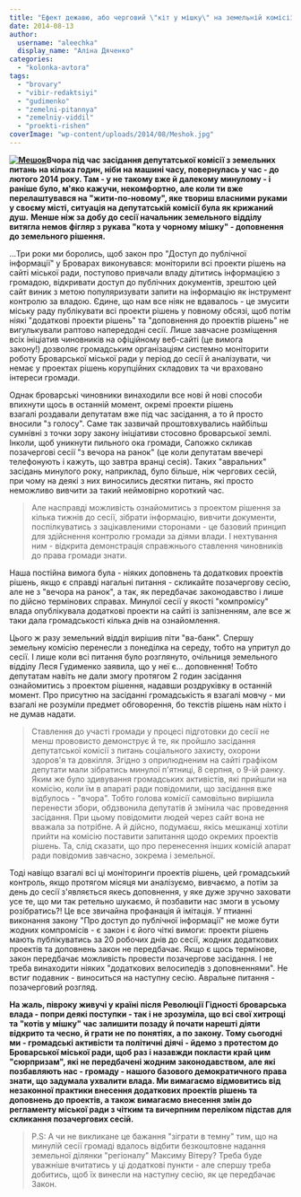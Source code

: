 ```yaml
---
title: "Ефект дежавю, або черговий \"кіт у мішку\" на земельній комісії міськради"
date: 2014-08-13
author: 
  username: "aleechka"
  display_name: "Аліна Дяченко"
categories: 
  - "kolonka-avtora"
tags: 
  - "brovary"
  - "vibir-redaktsiyi"
  - "gudimenko"
  - "zemelni-pitannya"
  - "zemelniy-viddil"
  - "proekti-rishen"
coverImage: "wp-content/uploads/2014/08/Meshok.jpg"
---
```


**[![Мешок](https://mpz.brovary.org/wp-content/uploads/2014/08/Meshok.jpg)](https://mpz.brovary.org/wp-content/uploads/2014/08/Meshok.jpg)Вчора **під час засідання депутатської комісії з земельних питань** на кілька годин, ніби на машині часу, повернулась у час - до лютого 2014 року. Там - у не такому вже й далекому минулому - і раніше було, м'яко кажучи, некомфортно, але коли ти вже перелаштувався на "жити-по-новому", яке твориш власними руками у своєму місті, ситуація на депутатській комісії була як крижаний душ.** **Менше ніж за добу до сесії начальник земельного відділу витягла немов фігляр з рукава "кота у чорному мішку" - доповнення до земельного рішення.**

...Три роки ми боролись, щоб закон про "Доступ до публічної інформації" у Броварах виконувався: моніторили всі проекти рішень на сайті міської ради, поступово привчали владу дітитись інформацією з громадою, відкривати доступ до публічних документів, зрештою цей сайт виник з метою популяризувати запити на інформацію як інструмент контролю за владою. Єдине, що нам все ніяк не вдавалось - це змусити міську раду публікувати всі проекти рішень у повному обсязі, щоб потім ніякі "додаткові проекти рішень" та "доповнення до проектів рішень" не вигулькували раптово напередодні сесії. Лише завчасне розміщення всіх ініціатив чиновників на офіційному веб-сайті (це вимога закону!) дозволяє громадським організаціям системно моніторити роботу Броварської міської ради у період до сесії й аналізувати, чи немає у проектах рішень корупційних складових та чи враховано інтереси громади.

Однак броварські чиновники винаходили все нові й нові способи впихнути щось в останній момент, окремі проекти рішень взагалі роздавали депутатам вже під час засідання, а то й просто вносили "з голосу". Саме так зазвичай проштовхувались найбільш сумнівні з точки зору закону ініціативи стосовно броварської землі. Інколи, щоб уникнути пильного ока громади, Сапожко скликав позачергові сесії "з вечора на ранок" (це коли депутатам ввечері телефонують і кажуть, що завтра вранці сесія). Таких "авральних" засідань минулого року, наприклад, було більше, ніж чергових сесій, при чому на деякі з них виносились десятки питань, які просто неможливо вивчити за такий неймовірно короткий час.

> Але насправді можливість ознайомитись з проектом рішення за кілька тижнів до сесії, зібрати інформацію, вивчити документи, поспілкуватись з зацікавленими сторонами - це базовий принцип для здійснення контролю громади за діями влади. І нехтування ним - відкрита демонстрація справжнього ставлення чиновників до права громади знати.

Наша постійна вимога була - ніяких доповнень та додаткових проектів рішень, якщо є справді нагальні питання - скликайте позачергову сесію, але не з "вечора на ранок", а так, як передбачає законодавство і лише по дійсно термінових справах. Минулої сесії у якості "компромісу" влада опублікувала додаткові проекти на сайті із запізненням, але все ж таки дала громадськості кілька днів на ознайомлення.

Цього ж разу земельний відділ вирішив піти "ва-банк". Спершу земельну комісію перенесли з понеділка на середу, тобто на упритул до сесії. І лише коли всі питання було розглянуто, очільниця земельного відділу Леся Гудименко заявила, що у неї є... доповнення! Тобто депутатам навіть не дали змогу протягом 2 годин засідання ознайомитись з проектом рішення, надавши роздруківку в останній момент. Про присутню на засіданні громадськість я взагалі мовчу - ми взагалі не розуміли предмет обговорення, бо текстів рішень нам ніхто і не думав надати.

> Ставлення до участі громади у процесі підготовки до сесії не менш прововисто демонструє й те, як пройшло засідання депутатської комісії з питань соціального захисту, охорони здоров'я та довкілля. Згідно з оприлюдненим на сайті графіком депутати мали зібратись минулої п'ятниці, 8 серпня, о 9-ій ранку. Яким же було здивування громадських активістів, які прийшли на комісію, коли їм в апараті ради повідомили, що засідання вже відбулось - "вчора". Тобто голова комісії самовільно вирішила перенести збори, обдзвонила депутатів й змінила час проведення засідання. При цьому повідомити людей через сайт вона не вважала за потрібне. А й дійсно, подумаєш, якісь мешканці хотіли прийти на комісію поставити запитання щодо окремих проектів рішень. Та, слід сказати, що про перенесення інших комісій апарат ради повідомив завчасно, зокрема і земельної.

Тоді навіщо взагалі всі ці моніторинги проектів рішень, цей громадський контроль, якщо протягом місяця ми аналізуємо, вивчаємо, а потім за день до сесії з'являється якесь доповнення, у яке дуже зручно заховати усе те, що ми так ретельно шукаємо, й позбавити нас змоги в усьому розібратись?! Це все звичайна профанація й імітація. У птианні виконання закону "Про доступ до публічної інформації" не може бути жодних компромісів - є закон і є його чіткі вимоги: проекти рішень мають публікуватись за 20 робочих днів до сесії, жодних додаткових проектів та доповнень закон не передбачає. Якщо є щось термінове, закон передбачає можливість провести позачергове засідання. І не треба винаходити ніяких "додаткових велосипедів з доповненнями". Не встиг подавник - виноситься на наступну сесію. Авральне питання - позачерговий розгляд.

**На жаль, півроку живучі у країні після Революції Гідності броварська влада - попри деякі поступки - так і не зрозуміла, що всі свої хитрощі та "котів у мішку" час залишити позаду й почати нарешті діяти відкрито та чесно, й грати не по понятіях, а по закону. Тому сьогодні ми - громадські активісти та політичні діячі - йдемо з протестом до Броварської міської ради, щоб раз і назавжди покласти край цим "сюрпризам", які не передбачені жодним законодавством, але які позбавляють нас - громаду - нашого базового демократичного права знати, що задумала ухвалити влада. Ми вимагаємо відмовитись від незаконної практики внесення додаткових проектів рішень та доповнень до проектів, а також вимагаємо внесення змін до регламенту міської ради з чітким та вичерпним переліком підстав для скликання позачергових сесій.**

> P.S: А чи не викликане це бажання "зіграти в темну" тим, що на минулій сесії громаді вдалось відбити безкоштовне надання земельної ділянки "регіоналу" Максиму Вітеру? Треба буде уважніше вчитатись у ці додаткові пункти - але спершу треба добитись, щоб їх винесли на наступну сесію, як це передбачає Закон.
